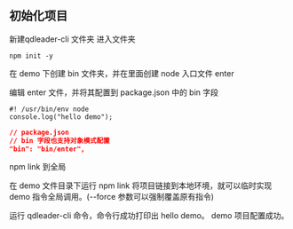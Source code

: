## 初始化项目

新建qdleader-cli 文件夹
进入文件夹

```shell
npm init -y 
```


在 demo 下创建 bin 文件夹，并在里面创建 node 入口文件 enter

编辑 enter 文件，并将其配置到 package.json 中的 bin 字段

```shell
#! /usr/bin/env node
console.log("hello demo");
```
```json
// package.json
// bin 字段也支持对象模式配置
"bin": "bin/enter",
```

npm link 到全局

在 demo 文件目录下运行 npm link 将项目链接到本地环境，就可以临时实现 demo 指令全局调用。(--force 参数可以强制覆盖原有指令)

运行 qdleader-cli 命令，命令行成功打印出 hello demo。 demo 项目配置成功。


